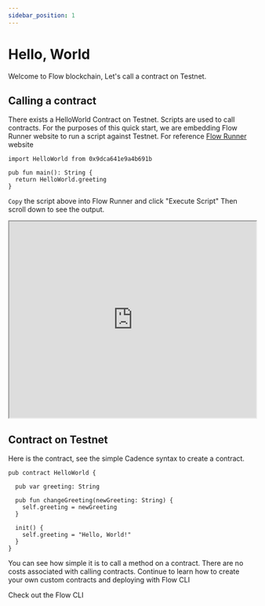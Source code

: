 ```yaml
---
sidebar_position: 1
---
```


# Hello, World

Welcome to Flow blockchain, Let's call a contract on Testnet.
## Calling a contract
There exists a HelloWorld Contract on Testnet. Scripts are used to call contracts. For the purposes of this quick start, we are embedding Flow Runner website to run a script against Testnet. For reference [Flow Runner](https://runflow.pratikpatel.io/) website


```
import HelloWorld from 0x9dca641e9a4b691b

pub fun main(): String {
  return HelloWorld.greeting
}
```
`Copy` the script above into Flow Runner and click "Execute Script" Then scroll down to see the output.


<iframe className="flow-runner-iframe" src="https://runflow.pratikpatel.io/" width="100%" height="400px"></iframe>

## Contract on Testnet

Here is the contract, see the simple Cadence syntax to create a contract.
```
pub contract HelloWorld {

  pub var greeting: String

  pub fun changeGreeting(newGreeting: String) {
    self.greeting = newGreeting
  }

  init() {
    self.greeting = "Hello, World!"
  }
}
```

You can see how simple it is to call a method on a contract. There are no costs associated with calling contracts. Continue to learn how to create your own custom contracts and deploying with Flow CLI


Check out the Flow CLI